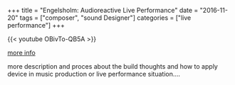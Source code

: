+++
title = "Engelsholm: Audioreactive Live Performance"
date = "2016-11-20"
tags = ["composer", "sound Designer"]
categories = ["live performance"]
+++


{{< youtube OBivTo-QB5A >}}
<!--more-->


[more info](https://github.com/L4COUR/L4COUR_Max-Patchers/tree/master/Max%20Projects/01_Max4Live-Jitter-Visualizer-patch)

more description and proces about the build thoughts and how to apply device in music production or live performance situation....
